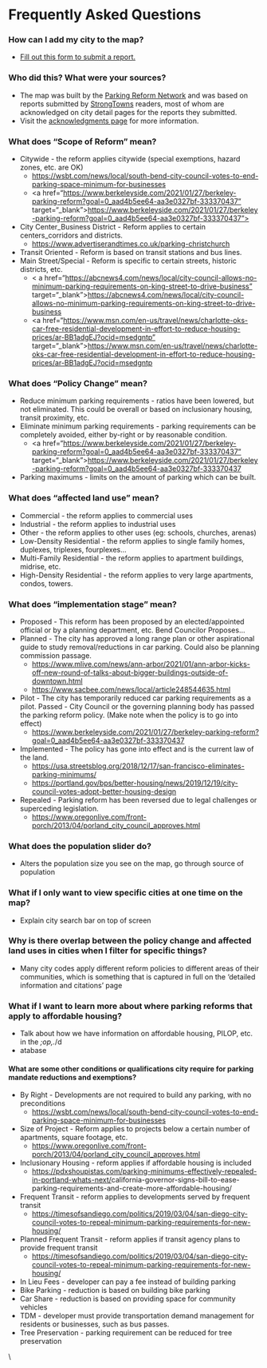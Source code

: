 # Frequently Asked Questions
### How can I add my city to the map? 
* [Fill out this form to submit a report.](https://forms.gle/PaYXUP5J7YR1Zi6q6)

### Who did this? What were your sources? 
* The map was built by the [Parking Reform Network](https://parkingreform.org/) and was based on reports submitted by [StrongTowns](https://strongtowns.org) readers, most of whom are acknowledged on city detail pages for the reports they submitted.
* Visit the [acknowledgments page](acknowledgments.html) for more information. 

### What does “Scope of Reform” mean?
* Citywide - the reform applies citywide (special exemptions, hazard zones, etc. are OK)
	* <a href=“https://wsbt.com/news/local/south-bend-city-council-votes-to-end-parking-space-minimum-for-businesses” target=“_blank”>https://wsbt.com/news/local/south-bend-city-council-votes-to-end-parking-space-minimum-for-businesses</a>
	* <a href=“https://www.berkeleyside.com/2021/01/27/berkeley-parking-reform?goal=0_aad4b5ee64-aa3e0327bf-333370437” target=“_blank”>https://www.berkeleyside.com/2021/01/27/berkeley-parking-reform?goal=0_aad4b5ee64-aa3e0327bf-333370437”>
* City Center_Business District - Reform applies to certain centers_corridors and districts.
	* <a href=“https://www.advertiserandtimes.co.uk/parking-christchurch” target=“_blank”>https://www.advertiserandtimes.co.uk/parking-christchurch</a>
* Transit Oriented - Reform is based on transit stations and bus lines.
* Main Street/Special - Reform is specific to certain streets, historic districts, etc.
	* < a href=“https://abcnews4.com/news/local/city-council-allows-no-minimum-parking-requirements-on-king-street-to-drive-business” target=“_blank”>https://abcnews4.com/news/local/city-council-allows-no-minimum-parking-requirements-on-king-street-to-drive-business</a> 
	* <a href=“https://www.msn.com/en-us/travel/news/charlotte-oks-car-free-residential-development-in-effort-to-reduce-housing-prices/ar-BB1adgEJ?ocid=msedgntp” target=“_blank”>https://www.msn.com/en-us/travel/news/charlotte-oks-car-free-residential-development-in-effort-to-reduce-housing-prices/ar-BB1adgEJ?ocid=msedgntp</a>
### What does “Policy Change” mean? 
* Reduce minimum parking requirements - ratios have been lowered, but not eliminated. This could be overall or based on inclusionary housing, transit proximity, etc.
* Eliminate minimum parking requirements - parking requirements can be completely avoided, either by-right or by reasonable condition.
	* <a href=“https://www.berkeleyside.com/2021/01/27/berkeley-parking-reform?goal=0_aad4b5ee64-aa3e0327bf-333370437” target=“_blank”>https://www.berkeleyside.com/2021/01/27/berkeley-parking-reform?goal=0_aad4b5ee64-aa3e0327bf-333370437</a>
* Parking maximums - limits on the amount of parking which can be built.

### What does “affected land use” mean?
* Commercial - the reform applies to commercial uses
* Industrial - the reform applies to industrial uses
* Other - the reform applies to other uses (eg: schools, churches, arenas)
* Low-Density Residential - the reform applies to single family homes, duplexes, triplexes, fourplexes...
* Multi-Family Residential - the reform applies to apartment buildings, midrise, etc.
* High-Density Residential - the reform applies to very large apartments, condos, towers.

### What does “implementation stage” mean?
* Proposed - This reform has been proposed by an elected/appointed official or by a planning department, etc.
 Bend Councilor Proposes...
* Planned - The city has approved a long range plan or other aspirational guide to study removal/reductions in car parking. Could also be planning commission passage. 
	 * <a href="https://www.mlive.com/news/ann-arbor/2021/01/ann-arbor-kicks-off-new-round-of-talks-about-bigger-buildings-outside-of-downtown.html" target=“_blank”>https://www.mlive.com/news/ann-arbor/2021/01/ann-arbor-kicks-off-new-round-of-talks-about-bigger-buildings-outside-of-downtown.html</a>
	 * <a href="" target=“_blank”>https://www.sacbee.com/news/local/article248544635.html</a>
* Pilot - The city has temporarily reduced car parking requirements as a pilot. 
Passed - City Council or the governing planning body has passed the parking reform policy. (Make note when the policy is to go into effect)
	* <a href="https://www.berkeleyside.com/2021/01/27/berkeley-parking-reform?goal=0_aad4b5ee64-aa3e0327bf-333370437" target=“_blank”>https://www.berkeleyside.com/2021/01/27/berkeley-parking-reform?goal=0_aad4b5ee64-aa3e0327bf-333370437</a>
* Implemented - The policy has gone into effect and is the current law of the land. 
	* <a href="https://usa.streetsblog.org/2018/12/17/san-francisco-eliminates-parking-minimums/" target=“_blank”>https://usa.streetsblog.org/2018/12/17/san-francisco-eliminates-parking-minimums/</a>
	* <a href="https://portland.gov/bps/better-housing/news/2019/12/19/city-council-votes-adopt-better-housing-design" target=“_blank”>https://portland.gov/bps/better-housing/news/2019/12/19/city-council-votes-adopt-better-housing-design</a>
* Repealed - Parking reform has been reversed due to legal challenges or superceding legislation.
	* <a href="https://www.oregonlive.com/front-porch/2013/04/porland_city_council_approves.html" target=“_blank”>https://www.oregonlive.com/front-porch/2013/04/porland_city_council_approves.html</a>

### What does the population slider do?
* Alters the population size you see on the map, go through source of population 

### What if I only want to view specific cities at one time on the map?
* Explain city search bar on top of screen

### Why is there overlap  between the policy change and affected land uses in cities when I filter for specific things?
* Many city codes apply different reform policies to different areas of their communities, which is something that is captured in full on the ‘detailed information and citations’ page

### What if I want to learn more about where parking reforms that apply to affordable housing? 
* Talk about how we have information on affordable housing, PILOP, etc. in the _;op,._/d
* atabase 

#### What are some other conditions or qualifications city require for parking mandate reductions and exemptions?
* By Right - Developments are not required to build any parking, with no preconditions
	* <a href="https://wsbt.com/news/local/south-bend-city-council-votes-to-end-parking-space-minimum-for-businesses" target=“_blank”>https://wsbt.com/news/local/south-bend-city-council-votes-to-end-parking-space-minimum-for-businesses</a>
* Size of Project - Reform applies to projects below a certain number of apartments, square footage, etc.
	* <a href="https://www.oregonlive.com/front-porch/2013/04/porland_city_council_approves.html" target=“_blank”>https://www.oregonlive.com/front-porch/2013/04/porland_city_council_approves.html</a>
* Inclusionary Housing - reform applies if affordable housing is included
	* <a href="https://pdxshoupistas.com/parking-minimums-effectively-repealed-in-portland-whats-next/" target=“_blank”>https://pdxshoupistas.com/parking-minimums-effectively-repealed-in-portland-whats-next/</a>california-governor-signs-bill-to-ease-parking-requirements-and-create-more-affordable-housing/</a>
* Frequent Transit - reform applies to developments served by frequent transit
	* <a href="https://timesofsandiego.com/politics/2019/03/04/san-diego-city-council-votes-to-repeal-minimum-parking-requirements-for-new-housing/" target=“_blank”>https://timesofsandiego.com/politics/2019/03/04/san-diego-city-council-votes-to-repeal-minimum-parking-requirements-for-new-housing/</a>
* Planned Frequent Transit - reform applies if transit agency plans to provide frequent transit
	* <a href="https://timesofsandiego.com/politics/2019/03/04/san-diego-city-council-votes-to-repeal-minimum-parking-requirements-for-new-housing/" target=“_blank”>https://timesofsandiego.com/politics/2019/03/04/san-diego-city-council-votes-to-repeal-minimum-parking-requirements-for-new-housing/</a>
* In Lieu Fees - developer can pay a fee instead of building parking
* Bike Parking - reduction is based on building bike parking
* Car Share - reduction is based on providing space for community vehicles
* TDM - developer must provide transportation demand management for residents or businesses, such as bus passes.
* Tree Preservation - parking requirement can be reduced for tree preservation
























\